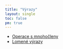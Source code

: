 ```yaml
---
title: "Výrazy"
layout: single
toc: false
pm: true
---
```

- [Operace s mnohočleny](/notes/school/maths/expressions/operations-with-polynomials)
- [Lomené výrazy](/notes/school/maths/expressions/algebraic-fraction)